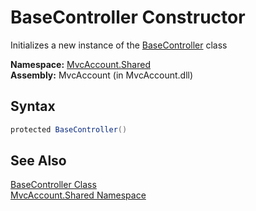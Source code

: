 BaseController Constructor
==========================
Initializes a new instance of the [BaseController][1] class

**Namespace:** [MvcAccount.Shared][2]  
**Assembly:** MvcAccount (in MvcAccount.dll)

Syntax
------

```csharp
protected BaseController()
```


See Also
--------
[BaseController Class][1]  
[MvcAccount.Shared Namespace][2]  

[1]: README.md
[2]: ../README.md